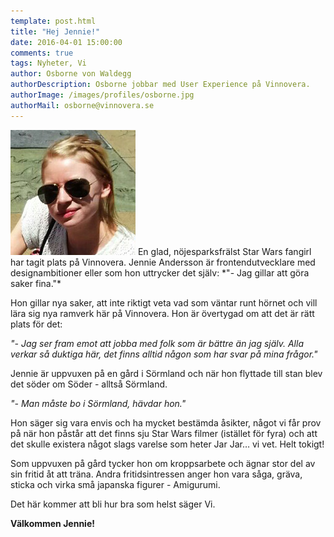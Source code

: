 ```yaml
---
template: post.html
title: "Hej Jennie!"
date: 2016-04-01 15:00:00
comments: true
tags: Nyheter, Vi
author: Osborne von Waldegg
authorDescription: Osborne jobbar med User Experience på Vinnovera.
authorImage: /images/profiles/osborne.jpg
authorMail: osborne@vinnovera.se
---
```

<img src="/images/profiles/jennie.jpg" alt="Jennie" class="portrait" />
En glad, nöjesparksfrälst Star Wars fangirl har tagit plats på Vinnovera.
<!--more-->
Jennie Andersson är frontendutvecklare med designambitioner eller som hon uttrycker det själv:
*"- Jag gillar att göra saker fina."*

Hon gillar nya saker, att inte riktigt veta vad som väntar runt hörnet och vill lära sig nya ramverk här på Vinnovera. Hon är övertygad om att det är rätt plats för det:

*"- Jag ser fram emot att jobba med folk som är bättre än jag själv. Alla verkar så duktiga här, det finns alltid någon som har svar på mina frågor."*

Jennie är uppvuxen på en gård i Sörmland och när hon flyttade till stan blev det söder om Söder - alltså Sörmland.

*"- Man måste bo i Sörmland, hävdar hon."*

Hon säger sig vara envis och ha mycket bestämda åsikter, något vi får prov på när hon påstår att det finns sju Star Wars filmer (istället för fyra) och att det skulle existera något slags varelse som heter Jar Jar… vi vet. Helt tokigt!

Som uppvuxen på gård tycker hon om kroppsarbete och ägnar stor del av sin fritid åt att träna. Andra fritidsintressen anger hon vara såga, gräva, sticka och virka små japanska figurer - Amigurumi.

Det här kommer att bli hur bra som helst säger Vi.

**Välkommen Jennie!**
